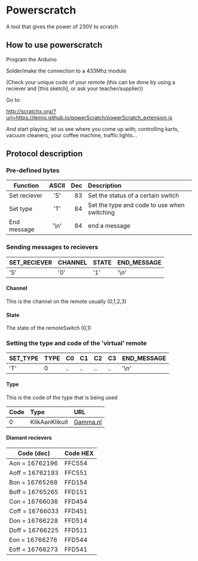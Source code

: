# Powerscratch
A tool that gives the power of 230V to scratch

## How to use powerscratch

Program the Arduino

Solder/make the connection to a 433Mhz module


[logo]:  https://lemio.github.io/powerScratch/images/powerScratch_3.jpg "KlikAanKlikUit (KAKU)"
[logo]:  https://lemio.github.io/powerScratch/images/powerScratch_2.jpg "Promax"
[logo]:  https://lemio.github.io/powerScratch/images/powerScratch_1.jpg "FHT-7901 Diamant"

(Check your unique code of your remote (this can be done by using a reciever and [this sketch], or ask your teacher/supplier))

Go to:

http://scratchx.org/?url=https://lemio.github.io/powerScratch/powerScratch_extension.js

And start playing, let us see where you come up with; controlling karts, vacuum cleaners, your coffee machine, traffic lights...

## Protocol description

### Pre-defined bytes

| Function      | ASCII         | Dec   | Description |
| ------------- |:-------------:| -----:|:---|
| Set reciever  | 'S'           | 83    |Set the status of a certain switch|
| Set type      | 'T'           | 84    |Set the type and code to use when switching|
| End message   | '\n'          | 84    |end a message|

### Sending messages to recievers

|SET_RECIEVER|CHANNEL|STATE|END_MESSAGE|
|:---    |:---  |:---|:--         |
|'S'     |'0'   |'1' |'\n'       |

#### Channel
This is the channel on the remote usually (0,1,2,3)

#### State
The state of the remoteSwitch (0,1)

### Setting the type and code of the 'virtual' remote

|SET_TYPE|TYPE|C0|C1|C2|C3|END_MESSAGE|
|:---      |:---  |:---|:----|:---|:---|:---         |
|'T'     |0   |..|..|..|..|'\n'       |

#### Type
This is the code of the type that is being used

| Code | Type | URL |
|:---|:---|:---|
|0|KlikAanKlikuit|[Gamma.nl](https://www.gamma.nl/assortiment/klikaanklikuit-schakelset-apa3-1500r/p/B364802?q=fh_location%3d%2f%2fcatalog01%2fnl_NL%2f%24s%3dklikaanklikuit%2fcategories%3C%7bcatalog01_catverlichting%7d%2ffh_item_type%3E%7bproduct%7d%26fh_start_index%3d0%26fh_view_size%3d20%26fh_refview%3dsearch%26fh_lister_pos%3d1%26date_time%3d20170125T000000%26fh_modification%3d%26fh_sort%3d-online_status%252C-%2524r1%26fh_secondid%3db_product_b021364802)


#### Diamant recievers
|Code (dec)|Code HEX|
|--|--|
|Aon = 16762196    |  FFC554  |
|Aoff = 16762193   |  FFC551  |
|Bon = 16765268    |  FFD154  |
|Boff = 16765265   |  FFD151  |
|Con = 16766036    |  FFD454  |
|Coff = 16766033   |  FFD451|
|Don = 16766228    |  FFD514|
|Doff = 16766225   |  FFD511|
|Eon = 16766276    |  FFD544|
|Eoff = 16766273   |  FFD541|
